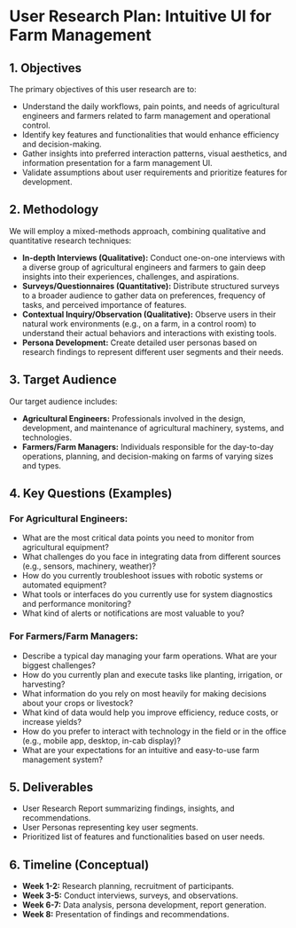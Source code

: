 # User Research Plan: Intuitive UI for Farm Management

## 1. Objectives

The primary objectives of this user research are to:
*   Understand the daily workflows, pain points, and needs of agricultural engineers and farmers related to farm management and operational control.
*   Identify key features and functionalities that would enhance efficiency and decision-making.
*   Gather insights into preferred interaction patterns, visual aesthetics, and information presentation for a farm management UI.
*   Validate assumptions about user requirements and prioritize features for development.

## 2. Methodology

We will employ a mixed-methods approach, combining qualitative and quantitative research techniques:

*   **In-depth Interviews (Qualitative):** Conduct one-on-one interviews with a diverse group of agricultural engineers and farmers to gain deep insights into their experiences, challenges, and aspirations.
*   **Surveys/Questionnaires (Quantitative):** Distribute structured surveys to a broader audience to gather data on preferences, frequency of tasks, and perceived importance of features.
*   **Contextual Inquiry/Observation (Qualitative):** Observe users in their natural work environments (e.g., on a farm, in a control room) to understand their actual behaviors and interactions with existing tools.
*   **Persona Development:** Create detailed user personas based on research findings to represent different user segments and their needs.

## 3. Target Audience

Our target audience includes:

*   **Agricultural Engineers:** Professionals involved in the design, development, and maintenance of agricultural machinery, systems, and technologies.
*   **Farmers/Farm Managers:** Individuals responsible for the day-to-day operations, planning, and decision-making on farms of varying sizes and types.

## 4. Key Questions (Examples)

### For Agricultural Engineers:
*   What are the most critical data points you need to monitor from agricultural equipment?
*   What challenges do you face in integrating data from different sources (e.g., sensors, machinery, weather)?
*   How do you currently troubleshoot issues with robotic systems or automated equipment?
*   What tools or interfaces do you currently use for system diagnostics and performance monitoring?
*   What kind of alerts or notifications are most valuable to you?

### For Farmers/Farm Managers:
*   Describe a typical day managing your farm operations. What are your biggest challenges?
*   How do you currently plan and execute tasks like planting, irrigation, or harvesting?
*   What information do you rely on most heavily for making decisions about your crops or livestock?
*   What kind of data would help you improve efficiency, reduce costs, or increase yields?
*   How do you prefer to interact with technology in the field or in the office (e.g., mobile app, desktop, in-cab display)?
*   What are your expectations for an intuitive and easy-to-use farm management system?

## 5. Deliverables

*   User Research Report summarizing findings, insights, and recommendations.
*   User Personas representing key user segments.
*   Prioritized list of features and functionalities based on user needs.

## 6. Timeline (Conceptual)

*   **Week 1-2:** Research planning, recruitment of participants.
*   **Week 3-5:** Conduct interviews, surveys, and observations.
*   **Week 6-7:** Data analysis, persona development, report generation.
*   **Week 8:** Presentation of findings and recommendations.
